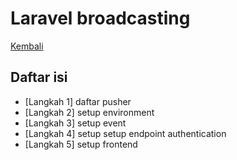# Laravel broadcasting

[Kembali](../readme.md)

## Daftar isi

-   [Langkah 1] daftar pusher
-   [Langkah 2] setup environment
-   [Langkah 3] setup event
-   [Langkah 4] setup setup endpoint authentication
-   [Langkah 5] setup frontend

